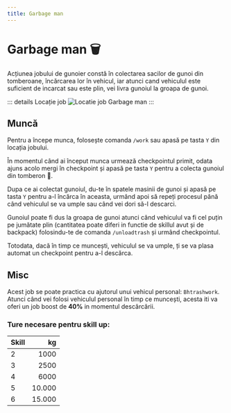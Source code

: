 ```yaml
---
title: Garbage man
---
```


# Garbage man 🗑️
Acțiunea jobului de gunoier constă în colectarea sacilor de gunoi din tomberoane, încărcarea lor în vehicul, iar atunci cand vehiculul este suficient de incarcat sau este plin, vei livra gunoiul la groapa de gunoi.

::: details Locație job
![Locatie job Garbage man](https://i.imgur.com/I0ME4nv.png "Locație job Garbage man")
:::

## Muncă
Pentru a începe munca, folosește comanda `/work` sau apasă pe tasta `Y` din locația jobului.

În momentul când ai început munca urmează checkpointul primit, odata ajuns acolo mergi în checkpoint și apasă pe tasta `Y` pentru a colecta gunoiul din tomberon 🚮.

Dupa ce ai colectat gunoiul, du-te în spatele masinii de gunoi și apasă pe tasta `Y` pentru a-l încărca în aceasta, urmând apoi să repeți procesul până când vehiculul se va umple sau când vei dori să-l descarci.

Gunoiul poate fi dus la groapa de gunoi atunci când vehiculul va fi cel puțin pe jumătate plin (cantitatea poate diferi in functie de skillul avut și de backpack) folosindu-te de comanda `/unloadtrash` și urmând checkpointul.

Totodata, dacă în timp ce muncești, vehiculul se va umple, ți se va plasa automat un checkpoint pentru a-l descărca.

## Misc
Acest job se poate practica cu ajutorul unui vehicul personal: `Bhtrashwork`.
Atunci când vei folosi vehiculul personal în timp ce muncești, acesta iti va oferi un job boost de **40%** in momentul descărcării.

### Ture necesare pentru skill up:

| Skill         |  kg   |
| ------------- | ----: |
| 2             | 1000|
| 3             | 2500|
| 4             | 6000|
| 5             | 10.000|
| 6             | 15.000|
